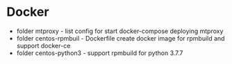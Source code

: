 # Docker
* folder mtproxy - list config for start docker-compose deploying mtproxy
* folder centos-rpmbuil -  Dockerfile create docker image for rpmbuild and support docker-ce
* folder centos-python3 - support rpmbuild for python 3.7.7
